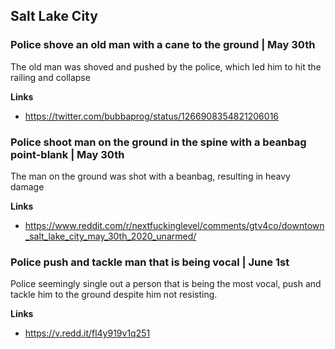 ## Salt Lake City

### Police shove an old man with a cane to the ground | May 30th

The old man was shoved and pushed by the police, which led him to hit the railing and collapse

**Links**
* https://twitter.com/bubbaprog/status/1266908354821206016

### Police shoot man on the ground in the spine with a beanbag point-blank | May 30th

The man on the ground was shot with a beanbag, resulting in heavy damage

**Links**

* https://www.reddit.com/r/nextfuckinglevel/comments/gtv4co/downtown_salt_lake_city_may_30th_2020_unarmed/

### Police push and tackle man that is being vocal | June 1st

Police seemingly single out a person that is being the most vocal, push and tackle him to the ground despite him not resisting.

**Links**

* https://v.redd.it/fl4y919v1q251
